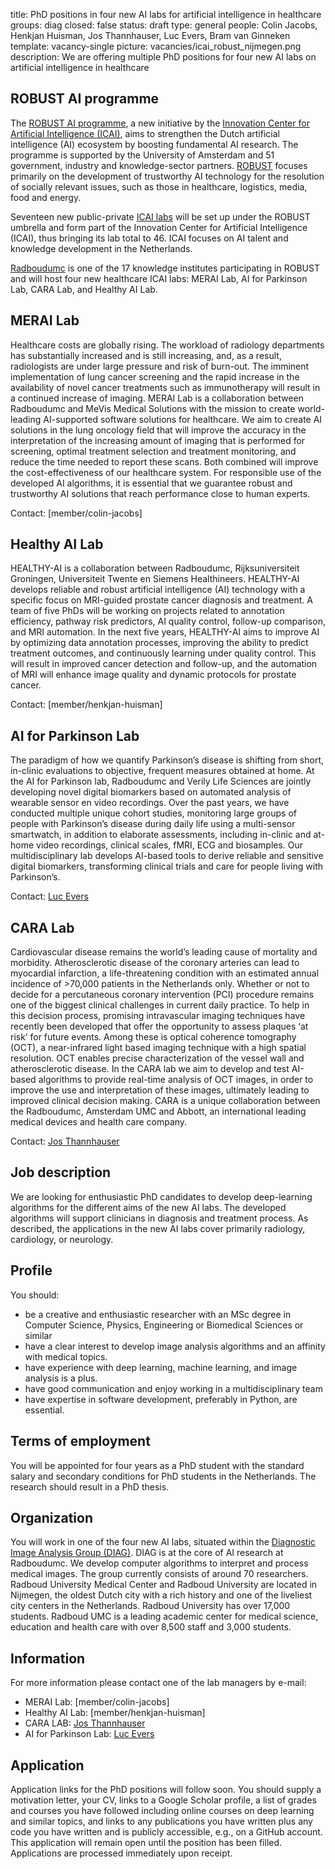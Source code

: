 title: PhD positions in four new AI labs for artificial intelligence in healthcare
groups: diag
closed: false
status: draft
type: general 
people: Colin Jacobs, Henkjan Huisman, Jos Thannhauser, Luc Evers, Bram van Ginneken
template: vacancy-single
picture: vacancies/icai_robust_nijmegen.png
description: We are offering multiple PhD positions for four new AI labs on artificial intelligence in healthcare

## ROBUST AI programme
The [ROBUST AI programme](https://icai.ai/ltp-robust/), a new initiative by the [Innovation Center for Artificial Intelligence (ICAI)](https://icai.ai/), aims to strengthen the Dutch artificial intelligence (AI) ecosystem by boosting fundamental AI research. The programme is supported by the University of Amsterdam and 51 government, industry and knowledge-sector partners. [ROBUST](https://icai.ai/ltp-robust/) focuses primarily on the development of trustworthy AI technology for the resolution of socially relevant issues, such as those in healthcare, logistics, media, food and energy.

Seventeen new public-private [ICAI labs](https://icai.ai/locations/) will be set up under the ROBUST umbrella and form part of the Innovation Center for Artificial Intelligence (ICAI), thus bringing its lab total to 46. ICAI focuses on AI talent and knowledge development in the Netherlands.

[Radboudumc](https://www.radboudumc.nl/) is one of the 17 knowledge institutes participating in ROBUST and will host four new healthcare ICAI labs: MERAI Lab, AI for Parkinson Lab, CARA Lab, and Healthy AI Lab.

## MERAI Lab
Healthcare costs are globally rising. The workload of radiology departments has substantially increased and is still increasing, and, as a result, radiologists are under large pressure and risk of burn-out. The imminent implementation of lung cancer screening and the rapid increase in the availability of novel cancer treatments such as immunotherapy will result in a continued increase of imaging. MERAI Lab is a collaboration between Radboudumc and MeVis Medical Solutions with the mission to create world-leading AI-supported software solutions for healthcare.  We aim to create AI solutions in the lung oncology field that will improve the accuracy in the interpretation of the increasing amount of imaging that is performed for screening, optimal treatment selection and treatment monitoring, and reduce the time needed to report these scans. Both combined will improve the cost-effectiveness of our healthcare system. For responsible use of the developed AI algorithms, it is essential that we guarantee robust and trustworthy AI solutions that reach performance close to human experts.

Contact: [member/colin-jacobs]

## Healthy AI Lab
HEALTHY-AI is a collaboration between Radboudumc, Rijksuniversiteit Groningen, Universiteit Twente en Siemens Healthineers. HEALTHY-AI develops reliable and robust artificial intelligence (AI) technology with a specific focus on MRI-guided prostate cancer diagnosis and treatment. A team of five PhDs will be working on projects related to annotation efficiency, pathway risk predictors, AI quality control, follow-up comparison, and MRI automation. In the next five years, HEALTHY-AI aims to improve AI by optimizing data annotation processes, improving the ability to predict treatment outcomes, and continuously learning under quality control. This will result in improved cancer detection and follow-up, and the automation of MRI will enhance image quality and dynamic protocols for prostate cancer.

Contact: [member/henkjan-huisman]

## AI for Parkinson Lab
The paradigm of how we quantify Parkinson’s disease is shifting from short, in-clinic evaluations to objective, frequent measures obtained at home. At the AI for Parkinson lab, Radboudumc and Verily Life Sciences are jointly developing novel digital biomarkers based on automated analysis of wearable sensor en video recordings. Over the past years, we have conducted multiple unique cohort studies, monitoring large groups of people with Parkinson’s disease during daily life using a multi-sensor smartwatch, in addition to elaborate assessments, including in-clinic and at-home video recordings, clinical scales, fMRI, ECG and biosamples. Our multidisciplinary lab develops AI-based tools to derive reliable and sensitive digital biomarkers, transforming clinical trials and care for people living with Parkinson’s. 

Contact: [Luc Evers](mailto:luc.evers@radboudumc.nl)

## CARA Lab
Cardiovascular disease remains the world’s leading cause of mortality and morbidity. Atherosclerotic disease of the coronary arteries can lead to myocardial infarction, a life-threatening condition with an estimated annual incidence of >70,000 patients in the Netherlands only. Whether or not to decide for a percutaneous coronary intervention (PCI) procedure remains one of the biggest clinical challenges in current daily practice. To help in this decision process, promising intravascular imaging techniques have recently been developed that offer the opportunity to assess plaques ‘at risk’ for future events. Among these is optical coherence tomography (OCT), a near-infrared light based imaging technique with a high spatial resolution. OCT enables precise characterization of the vessel wall and atherosclerotic disease. In the CARA lab we aim to develop and test AI-based algorithms to provide real-time analysis of OCT images, in order to improve the use and interpretation of these images, ultimately leading to improved clinical decision making. CARA is a unique collaboration between the Radboudumc, Amsterdam UMC and Abbott, an international leading medical devices and health care company.

Contact: [Jos Thannhauser](mailto:jos.thannhauser@radboudumc.nl)


## Job description
We are looking for enthusiastic PhD candidates to develop deep-learning algorithms for the different aims of the new AI labs. The developed algorithms will support clinicians in diagnosis and treatment process. As described, the applications in the new AI labs cover primarily radiology, cardiology, or neurology.

## Profile
You should:

* be a creative and enthusiastic researcher with an MSc degree in Computer Science, Physics, Engineering or Biomedical Sciences or similar
* have a clear interest to develop image analysis algorithms and an affinity with medical topics. 
* have experience with deep learning, machine learning, and image analysis is a plus. 
* have good communication and enjoy working in a multidisciplinary team
* have expertise in software development, preferably in Python, are essential.

## Terms of employment
You will be appointed for four years as a PhD student with the standard salary and secondary conditions for PhD students in the Netherlands. The research should result in a PhD thesis.

## Organization
You will work in one of the four new AI labs, situated within the [Diagnostic Image Analysis Group (DIAG)](https://www.diagnijmegen.nl/). DIAG is at the core of AI research at Radboudumc. We develop computer algorithms to interpret and process medical images. The group currently consists of around 70 researchers. Radboud University Medical Center and Radboud University are located in Nijmegen, the oldest Dutch city with a rich history and one of the liveliest city centers in the Netherlands. Radboud University has over 17,000 students. Radboud UMC is a leading academic center for medical science, education and health care with over 8,500 staff and 3,000 students.

## Information
For more information please contact one of the lab managers by e-mail:

* MERAI Lab: [member/colin-jacobs]
* Healthy AI Lab: [member/henkjan-huisman]
* CARA LAB: [Jos Thannhauser](mailto:jos.thannhauser@radboudumc.nl)
* AI for Parkinson Lab: [Luc Evers](mailto:luc.evers@radboudumc.nl)

## Application
Application links for the PhD positions will follow soon. You should supply a motivation letter, your CV, links to a Google Scholar profile, a list of grades and courses you have followed including online courses on deep learning and similar topics, and links to any publications you have written plus any code you have written and is publicly accessible, e.g., on a GitHub account. This application will remain open until the position has been filled. Applications are processed immediately upon receipt. 
